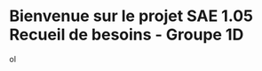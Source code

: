 # Bienvenue sur le projet SAE 1.05 Recueil de besoins - Groupe 1D
<!doctype html>
<html lang="fr">
<head>
  <meta charset="utf-8">
  <title>coucou</title>
  <link rel="stylesheet" href="style.css">
  <script src="script.js"></script>
</head>
<body>
  <p>ol<p>
</body>
</html>
